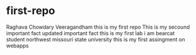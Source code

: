 # first-repo
Raghava Chowdary Veeragandham this is my first repo
This is my secound important fact 
updated important fact this is my first lab
i am bearcat student
northwest missouri state university
this is my first assingment on webapps 